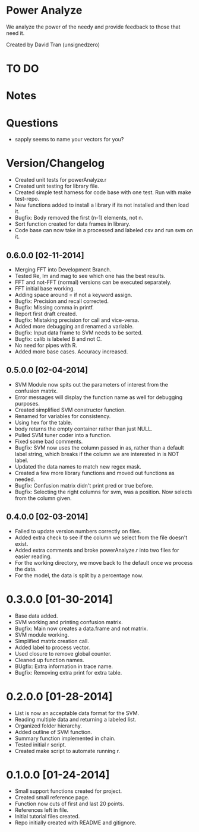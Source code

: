 # Power Analyze #

We analyze the power of the needy and provide feedback to those that
need it.

Created by David Tran (unsignedzero)

# TO DO #

# Notes #

# Questions #

* sapply seems to name your vectors for you?

# Version/Changelog #

* Created unit tests for powerAnalyze.r
* Created unit testing for library file.
* Created simple test harness for code base with one test. Run with make
  test-repo.
* New functions added to install a library if its not installed and then
  load it.
* Bugfix: Body removed the first (n-1) elements, not n.
* Sort function created for data frames in library.
* Code base can now take in a processed and labeled csv and run svm on it.

## 0.6.0.0 [02-11-2014] #
* Merging FFT into Development Branch.
* Tested Re, Im and mag to see which one has the best results.
* FFT and not-FFT (normal) versions can be executed separately.
* FFT initial base working.
* Adding space around = if not a keyword assign.
* Bugfix: Precision and recall corrected.
* Bugfix: Missing comma in printf.
* Report first draft created.
* Bugfix: Mistaking precision for call and vice-versa.
* Added more debugging and renamed a variable.
* Bugfix: Input data frame to SVM needs to be sorted.
* Bugfix: calib is labeled B and not C.
* No need for pipes with R.
* Added more base cases. Accuracy increased.

## 0.5.0.0 [02-04-2014] #
* SVM Module now spits out the parameters of interest from the confusion
  matrix.
* Error messages will display the function name as well for debugging purposes.
* Created simplified SVM constructor function.
* Renamed for variables for consistency.
* Using hex for the table.
* body returns the empty container rather than just NULL.
* Pulled SVM tuner coder into a function.
* Fixed some bad comments.
* Bugfix: SVM now uses the column passed in as, rather than a default
  label string, which breaks if the column we are interested in is NOT label.
* Updated the data names to match new regex mask.
* Created a few more library functions and moved out functions as needed.
* Bugfix: Confusion matrix didn't print pred or true before.
* Bugfix: Selecting the right columns for svm, was a position. Now
  selects from the column given.

## 0.4.0.0 [02-03-2014] #
* Failed to update version numbers correctly on files.
* Added extra check to see if the column we select from the file
  doesn't exist.
* Added extra comments and broke powerAnalyze.r into two files for
  easier reading.
* For the working directory, we move back to the default once we process
  the data.
* For the model, the data is split by a percentage now.

# 0.3.0.0 [01-30-2014] #
* Base data added.
* SVM working and printing confusion matrix.
* Bugfix: Main now creates a data.frame and not matrix.
* SVM module working.
* Simplified matrix creation call.
* Added label to process vector.
* Used closure to remove global counter.
* Cleaned up function names.
* BUgfix: Extra information in trace name.
* Bugfix: Removing extra print for extra table.

# 0.2.0.0 [01-28-2014] #
* List is now an acceptable data format for the SVM.
* Reading multiple data and returning a labeled list.
* Organized folder hierarchy.
* Added outline of SVM function.
* Summary function implemented in chain.
* Tested initial r script.
* Created make script to automate running r.

# 0.1.0.0 [01-24-2014] #
* Small support functions created for project.
* Created small reference page.
* Function now cuts of first and last 20 points.
* References left in file.
* Initial tutorial files created.
* Repo initially created with README and gitignore.
